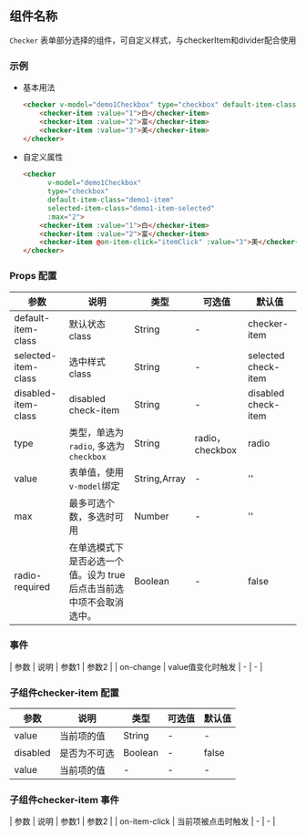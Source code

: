 ## 组件名称

 `Checker` 表单部分选择的组件，可自定义样式，与checkerItem和divider配合使用

### 示例

- 基本用法
    ```html
    <checker v-model="demo1Checkbox" type="checkbox" default-item-class="demo1-item" selected-item-class="demo1-item-selected">
        <checker-item :value="1">白</checker-item>
        <checker-item :value="2">富</checker-item>
        <checker-item :value="3">美</checker-item>
    </checker>
    ```

- 自定义属性
    ```html
    <checker 
          v-model="demo1Checkbox" 
          type="checkbox" 
          default-item-class="demo1-item" 
          selected-item-class="demo1-item-selected"
          :max="2">
        <checker-item :value="1">白</checker-item>
        <checker-item :value="2">富</checker-item>
        <checker-item @on-item-click="itemClick" :value="3">美</checker-item>
    </checker>
    ```

### Props 配置

| 参数 | 说明 | 类型 | 可选值 | 默认值 |
| - | - | - | - | - |
| default-item-class | 默认状态class | String | - | checker-item |
| selected-item-class | 选中样式class | String | - | selected check-item |
| disabled-item-class | disabled check-item | String | - | disabled check-item |
| type | 类型，单选为`radio`, 多选为`checkbox` | String | radio，checkbox | radio |
| value | 表单值，使用`v-model`绑定 | String,Array | - | '' |
| max | 最多可选个数，多选时可用 | Number | - | '' |
| radio-required | 在单选模式下是否必选一个值。设为 true 后点击当前选中项不会取消选中。 | Boolean | - | false |

### 事件

| 参数 | 说明 | 参数1 | 参数2 |
| on-change | value值变化时触发 | - | - |

### 子组件checker-item 配置

| 参数 | 说明 | 类型 | 可选值 | 默认值 |
| - | - | - | - | - |
| value | 当前项的值 | String | - | - |
| disabled | 是否为不可选 | Boolean | - | false |
| value | 当前项的值 | - | - | - |

### 子组件checker-item 事件

| 参数 | 说明 | 参数1 | 参数2 |
| on-item-click | 当前项被点击时触发 | - | - |
 